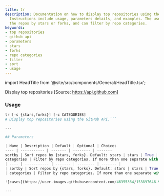 ```yaml
---
title: tr
description: Documentation on how to display top repositories using the GitHub API. Instructions include usage, parameters details, and examples. The user can sort the repos by stars or forks, and can filter by repo categories.
  Instructions include usage, parameters details, and examples. The user can sort
  the repos by stars or forks, and can filter by repo categories.
keywords:
- top repositories
- github api
- parameters
- stars
- forks
- repo categories
- filter
- sort
- usage
---
```


import HeadTitle from '@site/src/components/General/HeadTitle.tsx';

<HeadTitle title="alt/oss/tr - Reference | OpenBB Terminal Docs" />

Display top repositories [Source: https://api.github.com]

### Usage

```python
tr [-s {stars,forks}] [-c CATEGORIES]
# Display top repositories using the GitHub API.```

---

## Parameters

| Name | Description | Default | Optional | Choices
---- | ----------- | ------- | -------- | -------
sortby | Sort repos by {stars, forks}. Default: stars | stars | True | stars, forks
categories | Filter by repo categories. If more than one separate with a comma: e.g., finance,investment |  | True | None |
| ---- | ----------- | ------- | -------- | ------- |
| sortby | Sort repos by {stars, forks}. Default: stars | stars | True | stars, forks |
| categories | Filter by repo categories. If more than one separate with a comma: e.g., finance,investment |  | True | None |

![cases](https://user-images.githubusercontent.com/46355364/153897646-99e4f73f-be61-4ed7-a31d-58e8695e7c50.png)

---
